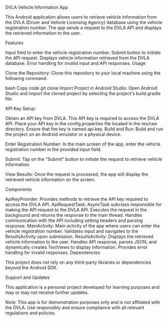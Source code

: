 DVLA Vehicle Information App

This Android application allows users to retrieve vehicle information from the DVLA (Driver and Vehicle Licensing Agency) database using the vehicle registration number. The app sends a request to the DVLA API and displays the retrieved information to the user.

Features

Input field to enter the vehicle registration number.
Submit button to initiate the API request.
Displays vehicle information retrieved from the DVLA database.
Error handling for invalid input and API responses.
Usage

Clone the Repository: Clone this repository to your local machine using the following command:

bash
Copy code
git clone <repository-url>
Import Project in Android Studio: Open Android Studio and import the cloned project by selecting the project's build.gradle file.

API Key Setup:

Obtain an API key from DVLA. This API key is required to access the DVLA API.
Place your API key in the config.properties file located in the res/raw directory. Ensure that the key is named api.key.
Build and Run: Build and run the project on an Android emulator or a physical device.

Enter Registration Number: In the main screen of the app, enter the vehicle registration number in the provided input field.

Submit: Tap on the "Submit" button to initiate the request to retrieve vehicle information.

View Results: Once the request is processed, the app will display the retrieved vehicle information on the screen.

Components

ApiKeyProvider: Provides methods to retrieve the API key required to access the DVLA API.
ApiRequestTask: AsyncTask subclass responsible for making the API request to the DVLA API. Executes the request in the background and returns the response to the main thread. Handles communication with the API including setting headers and parsing response.
MainActivity: Main activity of the app where users can enter the vehicle registration number. Validates input and navigates to the ResultsActivity upon submission.
ResultsActivity: Displays the retrieved vehicle information to the user. Handles API response, parses JSON, and dynamically creates TextViews to display information. Provides error handling for invalid responses.
Dependencies

This project does not rely on any third-party libraries or dependencies beyond the Android SDK.

Support and Updates

This application is a personal project developed for learning purposes and may or may not receive further updates.

Note: This app is for demonstration purposes only and is not affiliated with the DVLA. Use responsibly and ensure compliance with all relevant regulations and policies.
